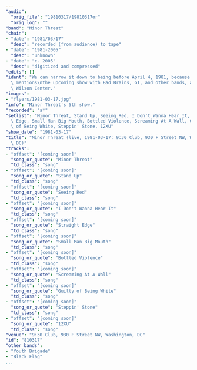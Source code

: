 ```yaml
---
"audio":
  "orig_file": "19810317/19810317or"
  "orig_log": ""
"band": "Minor Threat"
"chain":
- "date": "1981/03/17"
  "desc": "recorded (from audience) to tape"
- "date": "1981-2005"
  "desc": "unknown"
- "date": "c. 2005"
  "desc": "digitized and compressed"
"edits": []
"ident": "We can narrow it down to being before April 4, 1981, because Ian\
  \ mentions\nthe upcoming show with Bad Brains, GI, and other bands, at\
  \ Wilson Center."
"images":
- "flyers/1981-03-17.jpg"
"info": "Minor Threat's 5th show."
"recorded": "a*"
"setlist": "Minor Threat, Stand Up, Seeing Red, I Don't Wanna Hear It, Straight\
  \ Edge, Small Man Big Mouth, Bottled Violence, Screaming At A Wall, Guilty\
  \ of Being White, Steppin' Stone, 12XU"
"show_date": "1981-03-17"
"title": "Minor Threat (live, 1981-03-17: 9:30 Club, 930 F Street NW, Washington,\
  \ DC)"
"tracks":
- "offset": "[coming soon]"
  "song_or_quote": "Minor Threat"
  "td_class": "song"
- "offset": "[coming soon]"
  "song_or_quote": "Stand Up"
  "td_class": "song"
- "offset": "[coming soon]"
  "song_or_quote": "Seeing Red"
  "td_class": "song"
- "offset": "[coming soon]"
  "song_or_quote": "I Don't Wanna Hear It"
  "td_class": "song"
- "offset": "[coming soon]"
  "song_or_quote": "Straight Edge"
  "td_class": "song"
- "offset": "[coming soon]"
  "song_or_quote": "Small Man Big Mouth"
  "td_class": "song"
- "offset": "[coming soon]"
  "song_or_quote": "Bottled Violence"
  "td_class": "song"
- "offset": "[coming soon]"
  "song_or_quote": "Screaming At A Wall"
  "td_class": "song"
- "offset": "[coming soon]"
  "song_or_quote": "Guilty of Being White"
  "td_class": "song"
- "offset": "[coming soon]"
  "song_or_quote": "Steppin' Stone"
  "td_class": "song"
- "offset": "[coming soon]"
  "song_or_quote": "12XU"
  "td_class": "song"
"venue": "9:30 Club, 930 F Street NW, Washington, DC"
"id": "810317"
"other_bands":
- "Youth Brigade"
- "Black Flag"
...
```

